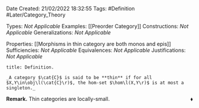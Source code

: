 <div class="topSpace"></div>

Date Created: 21/02/2022 18:32:55
Tags: #Definition #Later/Category_Theory

Types: _Not Applicable_
Examples: [[Preorder Category]]
Constructions: _Not Applicable_
Generalizations: _Not Applicable_

Properties: [[Morphisms in thin category are both monos and epis]]
Sufficiencies: _Not Applicable_
Equivalences: _Not Applicable_
Justifications: _Not Applicable_

``` ad-Definition
title: Definition.

_A category $\cat{C}$ is said to be **thin** if for all $X,Y\in\obj\l(\cat{C}\r)$, the hom-set $\hom\l(X,Y\r)$ is at most a singleton._

```

**Remark.** Thin categories are locally-small.<span style="float:right;">$\blacklozenge$</span>
